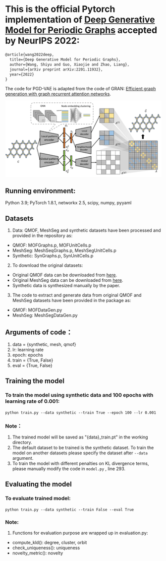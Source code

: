 # This is the official Pytorch implementation of [Deep Generative Model for Periodic Graphs](https://arxiv.org/pdf/2201.11932.pdf) accepted by NeurIPS 2022:
```
@article{wang2022deep,
  title={Deep Generative Model for Periodic Graphs},
  author={Wang, Shiyu and Guo, Xiaojie and Zhao, Liang},
  journal={arXiv preprint arXiv:2201.11932},
  year={2022}
}
```
The code for PGD-VAE is adapted from the code of GRAN: [Efficient graph generation with graph recurrent attention networks](https://github.com/lrjconan/GRAN).

![](image/model-1.png)

## Running environment:
Python 3.9; PyTorch 1.8.1, networkx 2.5, scipy, numpy, pyyaml

## Datasets
1. Data: QMOF, MeshSeg and synthetic datasets have been processed and provided in the repository as: 

- QMOF: MOFGraphs.p, MOFUnitCells.p
- MeshSeg: MeshSeqGraphs.p, MeshSegUnitCells.p
- Synthetic: SynGraphs.p, SynUnitCells.p

2. To download the original datasets:

- Original QMOF data can be downloaded from [here](https://github.com/arosen93/QMOF).
- Original MeshSeg data can be downloaded from [here](https://segeval.cs.princeton.edu/).
- Synthetic data is synthesized manually by the paper.

3. The code to extract and generate data from original QMOF and MeshSeg datasets have been provided in the package as:

- QMOF: MOFDataGen.py
- MeshSeg: MeshSegDataGen.py

## Arguments of code：
1. data = {synthetic, mesh, qmof}
2. lr: learning rate
3. epoch: epochs
4. train = {True, False}
5. eval = {True, False}

## Training the model

### To train the model using synthetic data and 100 epochs with learning rate of 0.001:

```python train.py --data synthetic --train True --epoch 100 --lr 0.001```

### Note：
1. The trained model will be saved as "{data}_train.pt" in the working directory.
2. The default dataset to be trained is the synthetic dataset. To train the model on another datasets please specify the dataset after ```--data``` argument.
3. To train the model with different penalties on KL divergence terms, please manually modify the code in ```model.py``` , line 293.

## Evaluating the model

### To evaluate trained model:
```python train.py --data synthetic --train False --eval True```

### Note:
1. Functions for evaluation purpose are wrapped up in evaluation.py:
- compute_kld(): degree, cluster, orbit
- check_uniqueness(): uniqueness
- novelty_metric(): novelty

